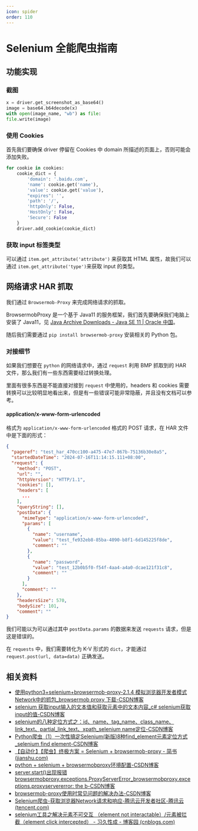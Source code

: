 ```yaml
---
icon: spider
order: 110
---
```


# Selenium 全能爬虫指南


## 功能实现

### 截图

```python
x = driver.get_screenshot_as_base64()
image = base64.b64decode(x)
with open(image_name, "wb") as file:
file.write(image)
```

### 使用 Cookies

首先我们要确保 driver 停留在 Cookies 中 domain 所描述的页面上，否则可能会添加失败。

```python
for cookie in cookies:
    cookie_dict = {
        'domain': '.baidu.com',
        'name': cookie.get('name'),
        'value': cookie.get('value'),
        "expires": '',
        'path': '/',
        'httpOnly': False,
        'HostOnly': False,
        'Secure': False
    }
    driver.add_cookie(cookie_dict)
```

### 获取 input 标签类型

可以通过 `item.get_attribute('attribute')` 来获取其 HTML 属性，故我们可以通过 `item.get_attribute('type')`来获取 input 的类型。

## 网络请求 HAR 抓取

我们通过 `Browsermob-Proxy` 来完成网络请求的抓取。

BrowsermobProxy 是一个基于 Java11 的服务框架，我们首先要确保我们电脑上安装了 Java11，见 [Java Archive Downloads - Java SE 11 | Oracle 中国](https://www.oracle.com/cn/java/technologies/javase/jdk11-archive-downloads.html)。

随后我们需要通过 `pip install browsermob-proxy` 安装相关的 Python 包。

### 对接细节

如果我们想要在 `python` 的网络请求中，通过 `request` 利用 BMP 抓取到的 HAR 文件，那么我们有一些东西需要经过转换处理。

里面有很多东西是不能直接对接到 `request` 中使用的，headers 和 cookies 需要转换可以比较明显地看出来，但是有一些错误可能非常隐蔽，并且没有文档可以参考。

#### application/x-www-form-urlencoded

格式为 `application/x-www-form-urlencoded` 格式的 POST 请求，在 HAR 文件中是下面的形式：

```json
{
  "pageref": "test_har_470cc100-a475-47e7-867b-75136b30e8a5",
  "startedDateTime": "2024-07-16T11:14:15.111+08:00",
  "request": {
    "method": "POST",
    "url": "",
    "httpVersion": "HTTP/1.1",
    "cookies": [],
    "headers": [
      ...
    ],
    "queryString": [],
    "postData": {
      "mimeType": "application/x-www-form-urlencoded",
      "params": [
        {
          "name": "username",
          "value": "test_fe932eb8-85ba-4090-b8f1-6d145225f8de",
          "comment": ""
        },
        {
          "name": "password",
          "value": "test_12b0b5f0-f54f-4aa4-a4a0-dcae121f31c8",
          "comment": ""
        }
      ],
      "comment": ""
    },
    "headersSize": 570,
    "bodySize": 101,
    "comment": ""
}
```

我们可能以为可以通过其中 `postData.params` 的数据来发送 `requests` 请求，但是这是错误的。

在 `requests` 中，我们需要转化为 K-V 形式的 `dict`，才能通过 `request.post(url, data=data)` 正确发送。

## 相关资料

- [使用python3+selenium+browsermob-proxy-2.1.4 模拟浏览器开发者模式 Network中的抓包_browsermob proxy 下载-CSDN博客](https://blog.csdn.net/u010741112/article/details/118674293)
- [selenium 获取input输入的文本值和获取元素中的文本内容_c# selenium获取input的值-CSDN博客](https://blog.csdn.net/teachskyLY/article/details/85037383)
- [selenium的八种定位方式之：id、name、tag_name、class_name、link_text、partial_link_text、xpath_selenium name定位-CSDN博客](https://blog.csdn.net/c_xiazai12345/article/details/120624058)
- [Python爬虫（1）一次性搞定Selenium(新版)8种find_element元素定位方式_selenium find element-CSDN博客](https://blog.csdn.net/qq_16519957/article/details/128740502)
- [【自动化】【爬虫】终极方案 = Selenium + browsermob-proxy - 简书 (jianshu.com)](https://www.jianshu.com/p/7258ecfc6111)
- [python + selenium + browsermobproxy环境配置-CSDN博客](https://blog.csdn.net/qq_44315987/article/details/116501955)
- [server.start()出现报错browsermobproxy.exceptions.ProxyServerError_browsermobproxy.exceptions.proxyservererror: the b-CSDN博客](https://blog.csdn.net/qq_53953480/article/details/130509455)
- [browsermob-proxy使用时常见问题的解决办法-CSDN博客](https://blog.csdn.net/weixin_42521409/article/details/127927149)
- [Selenium爬虫-获取浏览器Network请求和响应-腾讯云开发者社区-腾讯云 (tencent.com)](https://cloud.tencent.com/developer/article/1549872)
- [selenium工具之解决元素不可交互 （element not interactable）/元素被拦截（element click intercepted） - 习久性成 - 博客园 (cnblogs.com)](https://www.cnblogs.com/hls-code/p/16263821.html)

